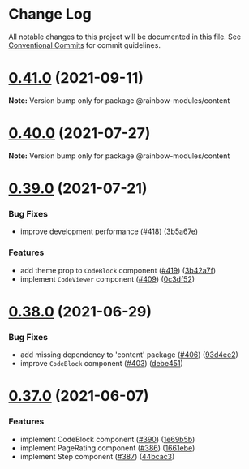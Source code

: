 # Change Log

All notable changes to this project will be documented in this file.
See [Conventional Commits](https://conventionalcommits.org) for commit guidelines.

# [0.41.0](https://github.com/nexxtway/rainbow-modules/compare/v0.40.1...v0.41.0) (2021-09-11)

**Note:** Version bump only for package @rainbow-modules/content

# [0.40.0](https://github.com/nexxtway/rainbow-modules/compare/v0.39.4...v0.40.0) (2021-07-27)

**Note:** Version bump only for package @rainbow-modules/content

# [0.39.0](https://github.com/nexxtway/rainbow-modules/compare/v0.38.0...v0.39.0) (2021-07-21)

### Bug Fixes

-   improve development performance ([#418](https://github.com/nexxtway/rainbow-modules/issues/418)) ([3b5a67e](https://github.com/nexxtway/rainbow-modules/commit/3b5a67ecd9ac483ff6f7540ec2b74dd5eb0e950f))

### Features

-   add theme prop to `CodeBlock` component ([#419](https://github.com/nexxtway/rainbow-modules/issues/419)) ([3b42a7f](https://github.com/nexxtway/rainbow-modules/commit/3b42a7f78caf4435d6514b965ba2d9b50a54cd91))
-   implement `CodeViewer` component ([#409](https://github.com/nexxtway/rainbow-modules/issues/409)) ([0c3df52](https://github.com/nexxtway/rainbow-modules/commit/0c3df529be559ca3750cb1b5a82e5504924e04fc))

# [0.38.0](https://github.com/nexxtway/rainbow-modules/compare/v0.37.0...v0.38.0) (2021-06-29)

### Bug Fixes

-   add missing dependency to 'content' package ([#406](https://github.com/nexxtway/rainbow-modules/issues/406)) ([93d4ee2](https://github.com/nexxtway/rainbow-modules/commit/93d4ee2039a95dbab769c00f99d02709ff638028))
-   improve `CodeBlock` component ([#403](https://github.com/nexxtway/rainbow-modules/issues/403)) ([debe451](https://github.com/nexxtway/rainbow-modules/commit/debe4517b785112eac2af4f1cb7e34d7f707d1d1))

# [0.37.0](https://github.com/nexxtway/rainbow-modules/compare/v0.36.0...v0.37.0) (2021-06-07)

### Features

-   implement CodeBlock component ([#390](https://github.com/nexxtway/rainbow-modules/issues/390)) ([1e69b5b](https://github.com/nexxtway/rainbow-modules/commit/1e69b5beccb15ea42d962af26ebf5e2ce1583b6b))
-   implement PageRating component ([#386](https://github.com/nexxtway/rainbow-modules/issues/386)) ([1661ebe](https://github.com/nexxtway/rainbow-modules/commit/1661ebedec716049f2854f7682b575d929f3b2e6))
-   implement Step component ([#387](https://github.com/nexxtway/rainbow-modules/issues/387)) ([44bcac3](https://github.com/nexxtway/rainbow-modules/commit/44bcac36108a302e23ac274070da1c720e959fcf))
